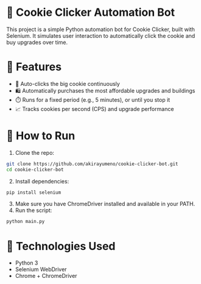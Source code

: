 # 🍪 Cookie Clicker Automation Bot
This project is a simple Python automation bot for Cookie Clicker, built with Selenium. It simulates user interaction to automatically click the cookie and buy upgrades over time.

# 🔧 Features
- 🍪 Auto-clicks the big cookie continuously
- 🛍️ Automatically purchases the most affordable upgrades and buildings
- ⏱️ Runs for a fixed period (e.g., 5 minutes), or until you stop it
- 📈 Tracks cookies per second (CPS) and upgrade performance

# 🚀 How to Run
1. Clone the repo:
```bash
git clone https://github.com/akirayumeno/cookie-clicker-bot.git
cd cookie-clicker-bot
```
2. Install dependencies:
```bash
pip install selenium
```
3. Make sure you have ChromeDriver installed and available in your PATH.
4. Run the script:
```bash
python main.py
```

# 🧠 Technologies Used
- Python 3
- Selenium WebDriver
- Chrome + ChromeDriver

